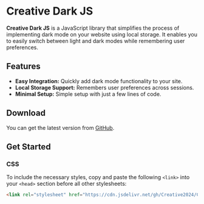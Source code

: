 # Creative Dark JS

**Creative Dark JS** is a JavaScript library that simplifies the process of implementing dark mode on your website using local storage. It enables you to easily switch between light and dark modes while remembering user preferences.

## Features

- **Easy Integration:** Quickly add dark mode functionality to your site.
- **Local Storage Support:** Remembers user preferences across sessions.
- **Minimal Setup:** Simple setup with just a few lines of code.

## Download

You can get the latest version from [GitHub](https://github.com/Creative2024/Creative-dark.js).

## Get Started

### CSS

To include the necessary styles, copy and paste the following `<link>` into your `<head>` section before all other stylesheets:

```html
<link rel="stylesheet" href="https://cdn.jsdelivr.net/gh/Creative2024/Creative-dark.js-@main/dome/assets/css/Creative-dark.min.css">
